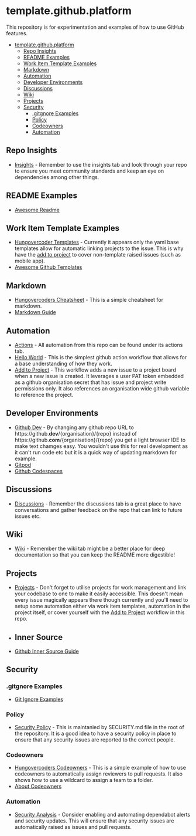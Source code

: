 # template.github.platform

This repository is for experimentation and examples of how to use GitHub features.

- [template.github.platform](#templategithubplatform)
  - [Repo Insights](#repo-insights)
  - [README Examples](#readme-examples)
  - [Work Item Template Examples](#work-item-template-examples)
  - [Markdown](#markdown)
  - [Automation](#automation)
  - [Developer Environments](#developer-environments)
  - [Discussions](#discussions)
  - [Wiki](#wiki)
  - [Projects](#projects)
  - [Security](#security)
    - [.gitgnore Examples](#gitgnore-examples)
    - [Policy](#policy)
    - [Codeowners](#codeowners)
    - [Automation](#automation-1)

## Repo Insights

- [Insights](https://github.com/hungovercoders/template.github.platform/pulse) - Remember to use the insights tab and look through your repo to ensure you meet community standards and keep an eye on dependencies among other things.

## README Examples

- [Awesome Readme](https://github.com/matiassingers/awesome-readme)

## Work Item Template Examples

- [Hungovercoder Templates](.githhub/ISSUE_TEMPLATE) - Currently it appears only the yaml base templates allow for automatic linking projects to the issue. This is why have the [add to project](.github/workflows/add-to-project.yml) to cover non-template raised issues (such as mobile app).
- [Awesome Github Templates](https://github.com/devspace/awesome-github-templates)

## Markdown

- [Hungovercoders Cheatsheet](/MARKDOWN.md) - This is a simple cheatsheet for markdown.
- [Markdown Guide](https://www.markdownguide.org/cheat-sheet/)

## Automation

- [Actions](https://github.com/hungovercoders/template.github.platform/actions) - All automation from this repo can be found under its actions tab.
- [Hello World](.github/workflows/hello-world.yml) - This is the simplest github action workflow that allows for a base understanding of how they work.
- [Add to Project](.github/workflows/add-to-project.yml) - This workflow adds a new issue to a project board when a new issue is created. It leverages a user PAT token embedded as a github organisation secret that has issue and project write permissions only. It also references an organisation wide github variable to reference the project.

## Developer Environments

- [Github Dev](https://github.dev/hungovercoders/template.github.platform) - By changing any github repo URL to https://github.**dev**/{organisation}/{repo} instead of https://github.**com**/{organisation}/{repo} you get a light browser IDE to make text chamges easy. You wouldn't use this for real development as it can't run code etc but it is a quick way of updating markdown for example.
- [Gitpod](https://gitpod.io)
- [Github Codespaces](https://github.com/features/codespaces)

## Discussions

- [Discussions](https://github.com/hungovercoders/template.github.platform/wiki) - Remember the discussions tab is a great place to have conversations and gather feedback on the repo that can link to future issues etc.

## Wiki

- [Wiki](https://github.com/hungovercoders/template.github.platform/wiki) - Remember the wiki tab might be a better place for deep documentation so that you can keep the README more digestible!

## Projects

- [Projects](https://github.com/hungovercoders/template.github.platform/projects?query=is%3Aopen) - Don't forget to utilise projects for work management and link your codebase to one to make it easily accessible. This doesn't mean every issue magically appears there though currently and you'll need to setup some automation either via work item templates, automation in the project itself, or cover yourself with the [Add to Project](.github/workflows/add-to-project.yml) workflow in this repo.

- ## Inner Source

- [Github Inner Source Guide](https://githubtraining.github.io/innersource-theory/#/measuring_success)

## Security

### .gitgnore Examples

- [Git Ignore Examples](https://github.com/github/gitignore)

### Policy

- [Security Policy](https://github.com/hungovercoders/template.github.platform/security/policy) - This is maintanied by SECURITY.md file in the root of the repository. It is a good idea to have a security policy in place to ensure that any security issues are reported to the correct people.

### Codeowners

- [Hungovercoders Codeowners](.github/CODEOWNERS) - This is a simple example of how to use codeowners to automatically assign reviewers to pull requests. It also shows how to use a wildcard to assign a team to a folder.
- [About Codeowners](https://docs.github.com/en/repositories/managing-your-repositorys-settings-and-features/customizing-your-repository/about-code-owners)

### Automation

- [Security Analysis](https://github.com/hungovercoders/template.github.platform/settings/security_analysis) - Consider enabling and automating dependabot alerts and security updates. This will ensure that any security issues are automatically raised as issues and pull requests.


